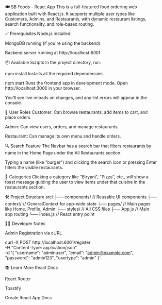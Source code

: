 🍽️ SB Foods – React App
This is a full-featured food ordering web application built with React.js. It supports multiple user types like Customers, Admins, and Restaurants, with dynamic restaurant listings, search functionality, and role-based routing.


✅ Prerequisites
Node.js installed

MongoDB running (if you're using the backend)

Backend server running at http://localhost:6001

📦 Available Scripts
In the project directory, run:

npm install
Installs all the required dependencies.

npm start
Runs the frontend app in development mode.
Open http://localhost:3000 in your browser.

You’ll see live reloads on changes, and any lint errors will appear in the console.

👤 User Roles
Customer: Can browse restaurants, add items to cart, and place orders.

Admin: Can view users, orders, and manage restaurants.

Restaurant: Can manage its own menu and handle orders.

🔍 Search Feature
The Navbar has a search bar that filters restaurants by name in the Home Page under the All Restaurants section.

Typing a name (like "burger") and clicking the search icon or pressing Enter filters the visible restaurants.

🍱 Categories
Clicking a category like "Biryani", "Pizza", etc., will show a toast message guiding the user to view items under that cuisine in the restaurants section.

🛠️ Project Structure
src/
├── components/         // Reusable UI components
├── context/            // GeneralContext for app-wide state
├── pages/              // Main pages like Home, Profile, Admin
├── styles/             // All CSS files
├── App.js              // Main app routing
└── index.js            // React entry point

👩‍💻 Developer Notes

Admin Registration via cURL

curl -X POST http://localhost:6001/register \
-H "Content-Type: application/json" \
-d '{
  "username": "adminuser",
  "email": "admin@example.com",
  "password": "admin123",
  "usertype": "admin"
}'

📚 Learn More
React Docs

React Router

Toastify

Create React App Docs

